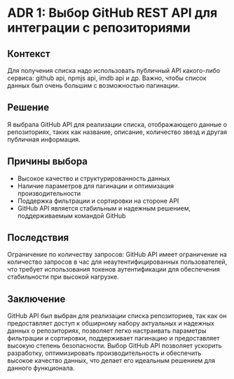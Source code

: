 # ADR 1: Выбор GitHub REST API для интеграции с репозиториями

## Контекст

Для получения списка надо использовать публичный API какого-либо сервиса: github api, npmjs api, imdb api и др. Важно, чтобы список данных был очень большим с возможностью пагинации.

## Решение

Я выбрала GitHub API для реализации списка, отображающего данные о репозиториях, таких как название, описание, количество звезд и другая публичная информация.

## Причины выбора

- Высокое качество и структурированность данных
- Наличие параметров для пагинации и оптимизация производительности
- Поддержка фильтрации и сортировки на стороне API
- GitHub API является стабильным и надежным решением, поддерживаемым командой GitHub


## Последствия
Ограничение по количеству запросов: GitHub API имеет ограничение на количество запросов в час для неаутентифицированных пользователей, что требует использования токенов аутентификации для обеспечения стабильности при высокой нагрузке.

## Заключение
GitHub API был выбран для реализации списка репозиториев, так как он предоставляет доступ к обширному набору актуальных и надежных данных о репозиториях, позволяет легко настраивать параметры фильтрации и сортировки, поддерживает пагинацию и предоставляет высокую степень безопасности. Выбор GitHub API позволяет ускорить разработку, оптимизировать производительность и обеспечить высокое качество данных, что делает его идеальным решением для данного функционала.